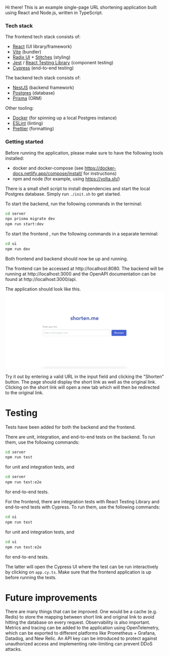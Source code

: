 Hi there! This is an example single-page URL shortening application built using React and Node.js, written in TypeScript.

### Tech stack

The frontend tech stack consists of:
- [React](https://reactjs.org/) (UI library/framework)
- [Vite](https://vitejs.dev/) (bundler)
- [Radix UI](https://www.radix-ui.com/) + [Stitches](https://stitches.dev/) (styling)
- [Jest](https://jestjs.io/) / [React Testing Library](https://testing-library.com/docs/react-testing-library/intro/) (component testing)
- [Cypress](https://www.cypress.io/) (end-to-end testing)

The backend tech stack consists of:
- [NestJS](https://nestjs.com/) (backend framework)
- [Postgres](https://www.postgresql.org/) (database)
- [Prisma](https://www.prisma.io/) (ORM)

Other tooling:
- [Docker](https://www.docker.com/) (for spinning up a local Postgres instance)
- [ESLint](https://eslint.org/) (linting)
- [Prettier](https://prettier.io/) (formatting)

### Getting started

Before running the application, please make sure to have the following tools installed:
- docker and docker-compose (see https://docker-docs.netlify.app/compose/install/ for instructions)
- npm and node (for example, using https://volta.sh/)

There is a small shell script to install dependencies and start the local Postgres database. Simply run `./init.sh` to get started.

To start the backend, run the following commands in the terminal:
```sh
cd server
npx prisma migrate dev
npm run start:dev
```

To start the frontend , run the following commands in a separate terminal:
```sh
cd ui
npm run dev
```

Both frontend and backend should now be up and running.

The frontend can be accessed at http://localhost:8080. The backend will be running at http://localhost:3000 and the OpenAPI documentation can be found at http://localhost:3000/api.

The application should look like this.
![frontend](./docs/frontend.png)

Try it out by entering a valid URL in the input field and clicking the "Shorten" button. The page should display the short link as well as the original link. Clicking on the short link will open a new tab which will then be redirected to the original link.

# Testing

Tests have been added for both the backend and the frontend.

There are unit, integration, and end-to-end tests on the backend. To run them, use the following commands:
```sh
cd server
npm run test
```
for unit and integration tests, and
```sh
cd server
npm run test:e2e
```
for end-to-end tests.

For the frontend, there are integration tests with React Testing Library and end-to-end tests with Cypress. To run them, use the following commands:
```sh
cd ui
npm run test
```
for unit and integration tests, and
```sh
cd ui
npm run test:e2e
```
for end-to-end tests.

The latter will open the Cypress UI where the test can be run interactively by clicking on `app.cy.ts`. Make sure that the frontend application is up before running the tests.

# Future improvements

There are many things that can be improved. One would be a cache (e.g. Redis) to store the mapping between short link and original link to avoid hitting the database on every request. Observability is also important. Metrics and tracing can be added to the application using OpenTelemetry, which can be exported to different platforms like Prometheus + Grafana, Datadog, and New Relic. An API key can be introduced to protect against unauthorized access and implementing rate-limiting can prevent DDoS attacks.